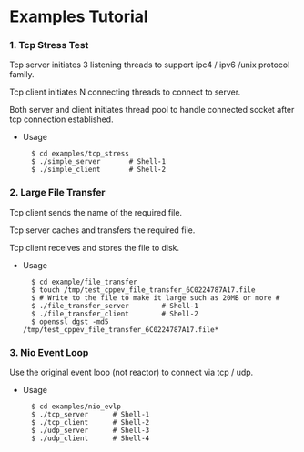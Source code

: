 # Examples Tutorial

### 1. Tcp Stress Test

Tcp server initiates 3 listening threads to support ipc4 / ipv6 /unix protocol family.

Tcp client initiates N connecting threads to connect to server.

Both server and client initiates thread pool to handle connected socket after tcp connection established.

* Usage

        $ cd examples/tcp_stress
        $ ./simple_server       # Shell-1
        $ ./simple_client       # Shell-2

### 2. Large File Transfer

Tcp client sends the name of the required file.

Tcp server caches and transfers the required file.

Tcp client receives and stores the file to disk.

* Usage

        $ cd example/file_transfer
        $ touch /tmp/test_cppev_file_transfer_6C0224787A17.file
        $ # Write to the file to make it large such as 20MB or more #
        $ ./file_transfer_server        # Shell-1
        $ ./file_transfer_client        # Shell-2
        $ openssl dgst -md5 /tmp/test_cppev_file_transfer_6C0224787A17.file*

### 3. Nio Event Loop

Use the original event loop (not reactor) to connect via tcp / udp.

* Usage

        $ cd examples/nio_evlp
        $ ./tcp_server      # Shell-1
        $ ./tcp_client      # Shell-2
        $ ./udp_server      # Shell-3
        $ ./udp_client      # Shell-4
